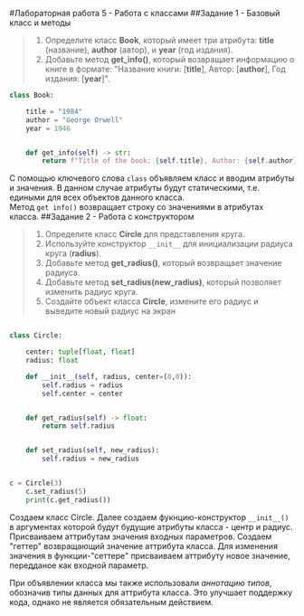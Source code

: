 #Лабораторная работа 5 - Работа с классами
##Задание 1 - Базовый класс и методы
>1.	Определите класс **Book**, который имеет три атрибута: **title** (название), **author** (автор), и **year** (год издания).
> 2.	Добавьте метод **get_info()**, который возвращает информацию о книге в формате: "Название книги: [**title**], Автор: [**author**],
> Год издания: [**year**]".
```python
class Book:

    title = "1984"
    author = "George Orwell"
    year = 1946


    def get_info(self) -> str:
        return f"Title of the book: {self.title}, Author: {self.author}, Year of publishing: {self.year}"
```

С помощью ключевого слова `class` объявляем класс и вводим атрибуты и значения. В данном случае атрибуты будут статическими, т.е. едиными для всех
объектов данного класса.  
Метод `get info()` возвращает строку со значениями в атрибутах класса.
##Задание 2 - Работа с конструктором
>1.	Определите класс **Circle** для представления круга.
>2.	Используйте конструктор `__init__` для инициализации радиуса круга (**radius**).
>3.	Добавьте метод **get_radius()**, который возвращает значение радиуса.
>4.	Добавьте метод **set_radius(new_radius)**, который позволяет изменить радиус круга.
>5.	Создайте объект класса **Circle**, измените его радиус и выведите новый радиус на экран
```python

class Circle:

    center: tuple[float, float]
    radius: float

    def __init__(self, radius, center=(0,0)):
        self.radius = radius
        self.center = center


    def get_radius(self) -> float:
        return self.radius


    def set_radius(self, new_radius):
        self.radius = new_radius


c = Circle(3)
    c.set_radius(5)
    print(c.get_radius())
```
Создаем класс Circle. Далее создаем фукнцию-конструктор `__init__()` в аргументах которой будут будущие атрибуты класса - центр и радиус. 
Присваиваем аттрибутам значения входных параметров. Создаем "геттер" возвращающий значение аттрибута класса. Для изменения значения в функции-"сеттере"
присваиваем аттрибуту новое значение, передданое как входной параметр.

При объявлении класса мы также использовали _аннотацию типов_, обозначив типы данных для аттрибута класса. Это улучшает поддержку кода, однако не
является обязательным действием. 
